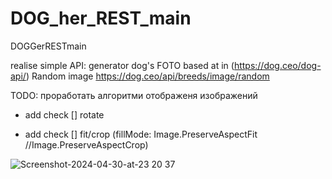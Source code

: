# DOG_her_REST_main
DOGGerRESTmain

realise simple API: generator dog's FOTO  based at in (https://dog.ceo/dog-api/)
Random image https://dog.ceo/api/breeds/image/random

TODO: проработать алгоритми отображеня изображений 

+ add check [] rotate

+ add check [] fit/crop
(fillMode: Image.PreserveAspectFit  //Image.PreserveAspectCrop)

![Screenshot-2024-04-30-at-23 20 37](https://github.com/dmytra/DOG_her_REST_main/assets/105235692/24f87261-fa41-42a5-81ca-8e53901b4a92)
